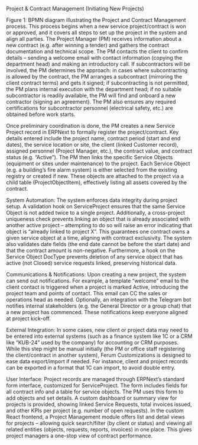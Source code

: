 Project & Contract Management (Initiating New Projects)

 Figure 1: BPMN diagram illustrating the Project and Contract Management process. This process begins when a new service project/contract is won or approved, and it covers all steps to set up the project in the system and align all parties. The Project Manager (PM) receives information about a new contract (e.g. after winning a tender) and gathers the contract documentation and technical scope. The PM contacts the client to confirm details – sending a welcome email with contact information (copying the department head) and making an introductory call. If subcontractors will be involved, the PM determines the approach: in cases where subcontracting is allowed by the contract, the PM arranges a subcontract (mirroring the client contract terms) and gets it signed; if subcontracting is not permitted, the PM plans internal execution with the department head; if no suitable subcontractor is readily available, the PM will find and onboard a new contractor (signing an agreement). The PM also ensures any required certifications for subcontractor personnel (electrical safety, etc.) are obtained before work starts.

Once preliminary coordination is done, the PM creates a new Service Project record in ERPNext to formally register the project/contract. Key details entered include the project name, contract period (start and end dates), the service location or site, the client (linked Customer record), assigned personnel (Project Manager, etc.), the contract value, and contract status (e.g. “Active”). The PM then links the specific Service Objects (equipment or sites under maintenance) to the project. Each Service Object (e.g. a building’s fire alarm system) is either selected from the existing registry or created if new. These objects are attached to the project via a child table (ProjectObjectItem), effectively listing all assets covered by the contract.

System Automation: The system enforces data integrity during project setup. A validation hook on ServiceProject ensures that the same Service Object is not added twice to a single project. Additionally, a cross-project uniqueness check prevents linking an object that is already associated with another active project – attempting to do so will raise an error indicating that object is “already linked to project X”. This guarantees one contract owns a given service object at a time, aligning with contract exclusivity. The system also validates date fields (the end date cannot be before the start date) and that the contract amount is non-negative. Furthermore, a hook on the Service Object DocType prevents deletion of any service object that has active (not Closed) service requests linked, preserving historical data.

Communications & Notifications: Upon creating a new project, the system can send out notifications. For example, a template “welcome” email to the client contact is triggered when a project is marked Active, introducing the project team and points of contact. This email can CC the sales or operations head as needed. Optionally, an integration with the Telegram bot notifies internal stakeholders (e.g. the General Director or a group chat) that a new project has commenced. These notifications keep everyone aligned at project kick-off.

External Integration: In some cases, new client or project data may need to be entered into external systems (such as a finance system like 1C or a CRM like “KUB-24” used by the company) for accounting or CRM purposes. While this step might be manual initially (the PM or office staff registering the client/contract in another system), Ferum Customizations is designed to ease data export/import if needed. For instance, client and project records can be exported in a format that 1C can import, to avoid double entry.

User Interface: Project records are managed through ERPNext’s standard form interface, customized for ServiceProject. The form includes fields for all contract info and a table for service objects. The PM uses this form to add objects and set details. A custom dashboard or summary view for projects is provided, showing linked Service Requests, total invoices issued, and other KPIs per project (e.g. number of open requests). In the custom React frontend, a Project Management module offers list and detail views for projects – allowing quick search/filter (by client or status) and viewing all related entities (objects, requests, reports, invoices) in one place. This gives project managers a one-stop view of contract performance.